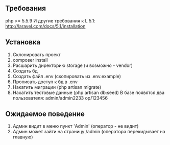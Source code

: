 ## Требования
php >= 5.5.9
И другие требования к L 5.1: http://laravel.com/docs/5.1/installation

## Установка

1. Склонировать проект
2. composer install
3. Расшарить директорию storage (и возможно - vendor)
4. Создать бд
5. Создать файл .env (скопировать из .env.example)
6. Прописать доступ к бд в .env
7. Накатить миграции (php artisan migrate)
8. Накатить тестовые данные (php artisan db:seed)
В базе появятся два пользователя:
admin/admin2233
op/123456

## Ожидаемое поведение

1. Админ видит в меню пункт 'Admin' (оператор - не видит)
2. Админ может зайти на страницу /admin (оператора перекидывает на главную)